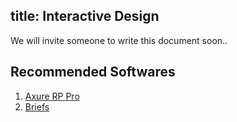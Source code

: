title: Interactive Design
---
We will invite someone to write this document soon..

## Recommended Softwares

1. [Axure RP Pro](http://soft.macx.cn/5902.htm)
2. [Briefs](http://soft.macx.cn/5442.htm)
